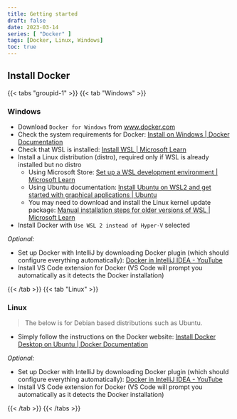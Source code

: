 ```yaml
---
title: Getting started
draft: false
date: 2023-03-14
series: [ "Docker" ]
tags: [Docker, Linux, Windows]
toc: true
---
```

## Install Docker
{{< tabs "groupid-1" >}}
{{< tab "Windows" >}} 

### Windows

- Download `Docker for Windows` from www.docker.com
- Check the system requirements for Docker: [Install on Windows | Docker Documentation](https://docs.docker.com/desktop/install/windows-install/)
- Check that WSL is installed: [Install WSL | Microsoft Learn](https://learn.microsoft.com/en-gb/windows/wsl/install)
- Install a Linux distribution (distro), required only if WSL is already installed but no distro
	- Using Microsoft Store: [Set up a WSL development environment | Microsoft Learn](https://learn.microsoft.com/en-gb/windows/wsl/setup/environment#set-up-your-linux-username-and-password)
	- Using Ubuntu documentation: [Install Ubuntu on WSL2 and get started with graphical applications | Ubuntu](https://ubuntu.com/tutorials/install-ubuntu-on-wsl2-on-windows-11-with-gui-support#4-configure-ubuntu)
	- You may need to download and install the Linux kernel update package: [Manual installation steps for older versions of WSL | Microsoft Learn](https://learn.microsoft.com/en-gb/windows/wsl/install-manual#step-4---download-the-linux-kernel-update-package)
- Install Docker with `Use WSL 2 instead of Hyper-V` selected

_Optional:_
- Set up Docker with IntelliJ by downloading Docker plugin (which should configure everything automatically): [Docker in IntelliJ IDEA - YouTube](https://www.youtube.com/watch?v=ck6xQqSOlpw&t=49s)
- Install VS Code extension for Docker (VS Code will prompt you automatically as it detects the Docker installation)

{{< /tab >}}
{{< tab "Linux" >}}

### Linux

> The below is for Debian based distributions such as Ubuntu.

 - Simply follow the instructions on the Docker website: [Install Docker Desktop on Ubuntu | Docker Documentation](https://docs.docker.com/desktop/install/ubuntu/)

_Optional:_
- Set up Docker with IntelliJ by downloading Docker plugin (which should configure everything automatically): [Docker in IntelliJ IDEA - YouTube](https://www.youtube.com/watch?v=ck6xQqSOlpw&t=49s)
- Install VS Code extension for Docker (VS Code will prompt you automatically as it detects the Docker installation)

{{< /tab >}}
{{< /tabs >}}
